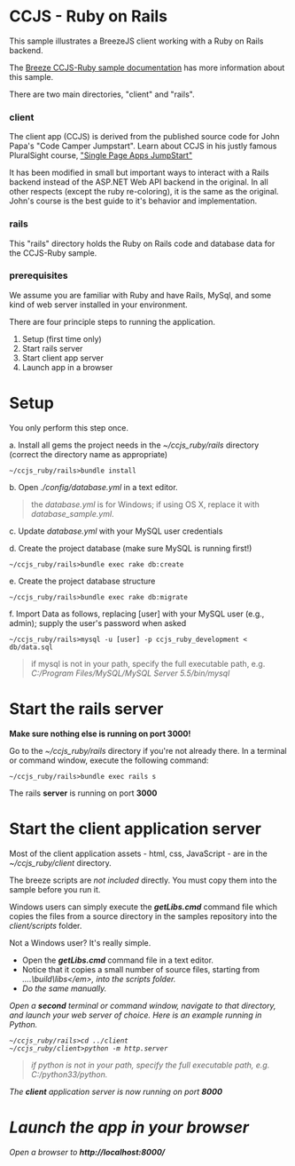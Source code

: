 
# CCJS - Ruby on Rails

This sample illustrates a BreezeJS client working with a Ruby on Rails backend. 

The [Breeze CCJS-Ruby sample documentation](http://breeze.github.io/doc-samples/intro-to-spa-ruby.html) has more information about this sample.

There are two main directories, "client" and "rails".

### client
The client app (CCJS) is derived from the published source code for John Papa's "Code Camper Jumpstart". Learn about CCJS in his justly famous PluralSight course, ["Single Page Apps JumpStart"](http://pluralsight.com/training/Courses/TableOfContents/single-page-apps-jumpstart)

It has been modified in small but important ways to interact with a Rails backend instead of the ASP.NET Web API backend in the original. In all other respects (except the ruby re-coloring), it is the same as the original. John's course is the best guide to it's behavior and implementation.

### rails
This "rails" directory holds the Ruby on Rails code and database data for the CCJS-Ruby sample.

### prerequisites
We assume you are familiar with Ruby and have Rails, MySql, and some kind of web server installed in your environment. 

There are four principle steps to running the application.

1. Setup (first time only)
2. Start rails server
3. Start client app server
4. Launch app in a browser

# Setup 

You only perform this step once.

a. Install all gems the project needs in the *~/ccjs_ruby/rails* directory (correct the directory name as appropriate)

	~/ccjs_ruby/rails>bundle install 

b. Open *./config/database.yml* in a text editor.

>the *database.yml* is for Windows; if using OS X, replace it with *database_sample.yml*.

c. Update *database.yml* with your MySQL user credentials

d. Create the project database (make sure MySQL is running first!)

	~/ccjs_ruby/rails>bundle exec rake db:create

e. Create the project database structure

	~/ccjs_ruby/rails>bundle exec rake db:migrate

f.  Import Data as follows, replacing [user] with your MySQL user (e.g., admin); supply the user's password when asked

	~/ccjs_ruby/rails>mysql -u [user] -p ccjs_ruby_development < db/data.sql

>if mysql is not in your path, specify the full executable path, e.g. *C:/Program Files/MySQL/MySQL Server 5.5/bin/mysql*

# Start the rails server

**Make sure nothing else is running on port 3000!**

Go to the *~/ccjs_ruby/rails* directory if you're not already there. In a terminal or command window, execute the following command:

	~/ccjs_ruby/rails>bundle exec rails s

The rails **server** is running on port **3000**

# Start the client application server

Most of the client application assets - html, css, JavaScript - are in the *~/ccjs_ruby/client* directory.

The breeze scripts are *not included* directly. You must copy them into the sample before you run it.

Windows users can simply execute the ***getLibs.cmd*** command file which copies the files from a source directory in the samples repository into the *client/scripts*  folder.

Not a Windows user? It's really simple.

* Open the ***getLibs.cmd*** command file in a text editor.
* Notice that it copies a small number of source files, starting from  <em>..\..\build\libs\</em>,  into the  *scripts*  folder.
* Do the same manually.

Open a **second** terminal or command window, navigate to that directory, and launch your web server of choice. 
Here is an example running in Python.

    ~/ccjs_ruby/rails>cd ../client
	~/ccjs_ruby/client>python -m http.server

>if python is not in your path, specify the full executable path, e.g. *C:/python33/python*.

The **client** application server is now running on port **8000**

# Launch the app in your browser

Open a browser to **http://localhost:8000/**
